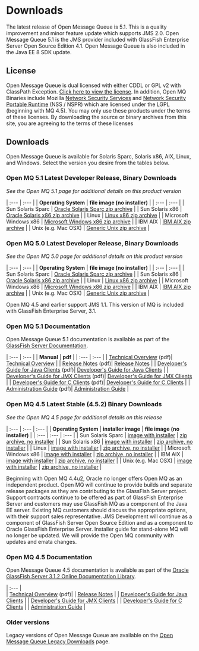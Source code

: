 # Downloads

The latest release of Open Message Queue is 5.1.
This is a quality improvement and minor feature update which supports JMS 2.0.
Open Message Queue 5.1 is the JMS provider included with GlassFish Enterprise Server Open Source Edition 4.1.
Open Message Queue is also included in the Java EE 8 SDK update.

## License

Open Message Queue is dual licensed with either CDDL or GPL v2 with ClassPath Exception. 
[Click here to view the license](LICENSE).
In addition, Open MQ Binaries include Mozilla 
[Network Security Services](http://www.mozilla.org/projects/security/pki/nss) and
[Network Security Portable Runtime](http://www.mozilla.org/projects/nspr)
(NSS / NSPR) which are licensed under the LGPL (beginning with MQ 4.5). 
You may only use these products under the terms of these licenses. 
By downloading the source or binary archives from this site, you are agreeing to the terms of these licenses

## Downloads

Open Message Queue is available for Solaris Sparc, Solaris x86, AIX, Linux, and Windows. 
Select the version you desire from the tables below.

### Open MQ 5.1 Latest Developer Release, Binary Downloads 

_See the Open MQ 5.1 page for additional details on this product version_

| :---         | :---      | 
| **Operating System**   | **file image (no installer)** |
| :---         | :---      | 
| Sun Solaris Sparc | [Oracle Solaris Sparc zip archive](http://download.java.net/mq/open-mq/5.1/latest/openmq5_1-binary-sunos.zip) | 
| Sun Solaris x86 | [Oracle Solaris x86 zip archive](http://download.java.net/mq/open-mq/5.1/latest/openmq5_1-binary-sunos_x86.zip) | 
| Linux | [Linux x86 zip archive](http://download.java.net/mq/open-mq/5.1/latest/openmq5_1-binary-linux.zip) | 
| Microsoft Windows x86 | [Microsoft Windows x86 zip archive](http://download.java.net/mq/open-mq/5.1/latest/openmq5_1-binary-windows.zip) | 
| IBM AIX | [IBM AIX zip archive](http://download.java.net/mq/open-mq/5.1/latest/openmq5_1-binary-aix.zip) | 
| Unix (e.g. Mac OSX) | [Generic Unix zip archive](http://download.java.net/mq/open-mq/5.1/latest/openmq5_1-binary-unix.zip) |

### Open MQ 5.0 Latest Developer Release, Binary Downloads

_See the Open MQ 5.0 page for additional details on this product version_ 

| :---         | :---      | 
| **Operating System**   | **file image (no installer)** |
| :---         | :---      | 
| Sun Solaris Sparc | [Oracle Solaris Sparc zip archive](http://download.java.net/mq/open-mq/5.0/latest/openmq5_0-binary-SunOS.zip) |
| Sun Solaris x86 | [Oracle Solaris x86 zip archive](http://download.java.net/mq/open-mq/5.0/latest/openmq5_0-binary-SunOS_X86.zip) |
| Linux | [Linux x86 zip archive](http://download.java.net/mq/open-mq/5.0/latest/openmq5_0-binary-Linux_X86.zip) |
| Microsoft Windows x86 | [Microsoft Windows x86 zip archive](http://download.java.net/mq/open-mq/5.0/latest/openmq5_0-binary-Windows.zip) |
| IBM AIX | [IBM AIX zip archive](http://download.java.net/mq/open-mq/5.0/latest/openmq5_0-binary-AIX.zip) |
| Unix (e.g. Mac OSX) | [Generic Unix zip archive](http://download.java.net/mq/open-mq/5.0/latest/openmq5_0-binary-Unix.zip) |

Open MQ 4.5 and earlier support JMS 1.1. This version of MQ is included with GlassFish Enterprise Server, 3.1.

### Open MQ 5.1 Documentation

Open Message Queue 5.1 documentation is available as part of the [GlassFish Server Documentation](https://javaee.github.io/glassfish/documentation).

| :---         | :---      | 
| **Manual**   | **pdf** |
| :---  | :--- | 
| [Technical Overview](https://javaee.github.io/glassfish/doc/4.0/mq-tech-over.pdf) (pdf)| [Technical Overview](https://javaee.github.io/glassfish/doc/4.0/mq-tech-over.pdf) |
| [Release Notes](https://javaee.github.io/glassfish/doc/4.0/mq-tech-over.pdf) (pdf)| [Release Notes](https://javaee.github.io/glassfish/doc/4.0/mq-tech-over.pdf) |
| [Developer's Guide for Java Clients](https://javaee.github.io/glassfish/doc/4.0/mq-dev-guide-java.pdf) (pdf)| [Developer's Guide for Java Clients](https://javaee.github.io/glassfish/doc/4.0/mq-dev-guide-java.pdf) |
| [Developer's Guide for JMX Clients](https://javaee.github.io/glassfish/doc/4.0/mq-dev-guide-jmx.pdf) (pdf)| [Developer's Guide for JMX Clients](https://javaee.github.io/glassfish/doc/4.0/mq-dev-guide-jmx.pdf) |
| [Developer's Guide for C Clients](https://javaee.github.io/glassfish/doc/4.0/mq-dev-guide-c.pdf) (pdf)| [Developer's Guide for C Clients](https://javaee.github.io/glassfish/doc/4.0/mq-dev-guide-c.pdf) |
| [Administration Guide](https://javaee.github.io/glassfish/doc/4.0/mq-admin-guide.pdf) (pdf)| [Administration Guide](https://javaee.github.io/glassfish/doc/4.0/mq-admin-guide.pdf)  |

### Open MQ 4.5 Latest Stable (4.5.2) Binary Downloads

_See the Open MQ 4.5 page for additional details on this release_

| :--- | :--- | :--- |
| **Operating System**   | **installer image** | **file image (no installer)** |
| :--- | :--- | :--- |
| Sun Solaris Sparc | [image with installer](http://download.java.net/mq/open-mq/4.5.2/latest/openmq4_5_2-installer-SunOS.zip) | [zip archive, no installer](http://download.java.net/mq/open-mq/4.5.2/latest/openmq4_5_2-binary-SunOS.zip) |
| Sun Solaris x86 | [image with installer](http://download.java.net/mq/open-mq/4.5.2/latest/openmq4_5_2-installer-SunOS_X86.zip) | [zip archive, no installer](http://download.java.net/mq/open-mq/4.5.2/latest/openmq4_5_2-binary-SunOS_X86.zip) |
| Linux | [image with installer](http://download.java.net/mq/open-mq/4.5.2/latest/openmq4_5_2-installer-Linux_X86.zip) | [zip archive, no installer]() |
| Microsoft Windows x86 | [image with installer](http://download.java.net/mq/open-mq/4.5.2/latest/openmq4_5_2-installer-WINNT.zip) | [zip archive, no installer](http://download.java.net/mq/open-mq/4.5.2/latest/openmq4_5_2-binary-WINNT.zip) |
| IBM AIX | [image with installer](http://download.java.net/mq/open-mq/4.5.2/latest/openmq4_5_2-installer-AIX.zip) | [zip archive, no installer](http://download.java.net/mq/open-mq/4.5.2/latest/openmq4_5_2-binary-AIX.zip) |
| Unix (e.g. Mac OSX) | [image with installer](http://download.java.net/mq/open-mq/4.5.2/latest/openmq4_5_2-installer-Unix.zip) | [zip archive, no installer](http://download.java.net/mq/open-mq/4.5.2/latest/openmq4_5_2-binary-Unix.zip) |

Beginning with Open MQ 4.4u2, Oracle no longer offers Open MQ as an independent product. 
Open MQ will continue to provide builds and separate release packages as they are contributing to the GlassFish Server project. 
Support contracts continue to be offered as part of GlassFish Enterprise Server 
and customers may use GlassFish MQ as a component of the Java EE server. 
Existing MQ customers should discuss the appropriate options, with their support sales representative. 
JMS Development will continue as a component of GlassFish Server Open Source Edition 
and as a component to Oracle GlassFish Enterprise Server. 
Installer guide for stand-alone MQ will no longer be updated. 
We will provide the Open MQ community with updates and errata changes.

### Open MQ 4.5 Documentation

Open Message Queue 4.5 documentation is available as part of the [Oracle GlassFish Server 3.1.2 Online Documentation Library](https://javaee.github.io/glassfish/documentation).

| :---         |  
| [Technical Overview](http://docs.oracle.com/cd/E26576_01/doc.312/e24949.pdf) (pdf)|
| [Release Notes](http://docs.oracle.com/cd/E26576_01/doc.312/e24949.pdf) |
| [Developer's Guide for Java Clients](http://docs.oracle.com/cd/E26576_01/doc.312/e24949.pdf) |
| [Developer's Guide for JMX Clients](http://docs.oracle.com/cd/E26576_01/doc.312/e24949.pdf) |
| [Developer's Guide for C Clients](http://docs.oracle.com/cd/E26576_01/doc.312/e24944.pdf) |
| [Administration Guide](http://docs.oracle.com/cd/E26576_01/doc.312/e24943.pdf) |

### Older versions

Legacy versions of Open Message Queue are available on the [Open Message Queue Legacy Downloads](www/downloads/legacy-downloads.html) page.
